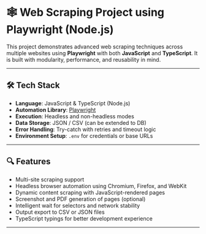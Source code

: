 # 🕸️ Web Scraping Project using Playwright (Node.js)

This project demonstrates advanced web scraping techniques across multiple websites using **Playwright** with both **JavaScript** and **TypeScript**. It is built with modularity, performance, and reusability in mind.

---

## 🛠 Tech Stack

- **Language**: JavaScript & TypeScript (Node.js)
- **Automation Library**: [Playwright](https://playwright.dev/)
- **Execution**: Headless and non-headless modes
- **Data Storage**: JSON / CSV (can be extended to DB)
- **Error Handling**: Try-catch with retries and timeout logic
- **Environment Setup**: `.env` for credentials or base URLs

---

## 🔍 Features

- Multi-site scraping support
- Headless browser automation using Chromium, Firefox, and WebKit
- Dynamic content scraping with JavaScript-rendered pages
- Screenshot and PDF generation of pages (optional)
- Intelligent wait for selectors and network stability
- Output export to CSV or JSON files
- TypeScript typings for better development experience

---
